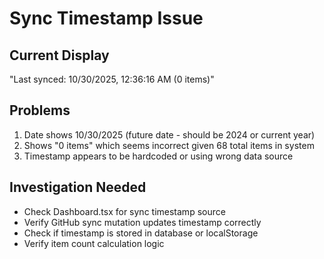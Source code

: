 # Sync Timestamp Issue

## Current Display
"Last synced: 10/30/2025, 12:36:16 AM (0 items)"

## Problems
1. Date shows 10/30/2025 (future date - should be 2024 or current year)
2. Shows "0 items" which seems incorrect given 68 total items in system
3. Timestamp appears to be hardcoded or using wrong data source

## Investigation Needed
- Check Dashboard.tsx for sync timestamp source
- Verify GitHub sync mutation updates timestamp correctly
- Check if timestamp is stored in database or localStorage
- Verify item count calculation logic
